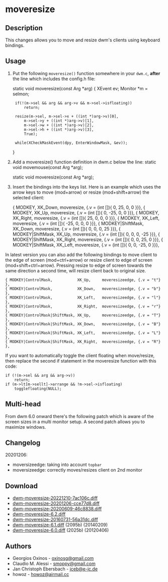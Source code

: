 moveresize
==========

Description
-----------
This changes allows you to move and resize dwm's clients using keyboard
bindings.

Usage
-----
1. Put the following `moveresize()` function somewhere in your `dwm.c`,
  **after** the line which includes the config.h file:

	static void
	moveresize(const Arg *arg)
	{
		XEvent ev;
		Monitor *m = selmon;

		if(!(m->sel && arg && arg->v && m->sel->isfloating))
			return;

		resize(m->sel, m->sel->x + ((int *)arg->v)[0],
			m->sel->y + ((int *)arg->v)[1],
			m->sel->w + ((int *)arg->v)[2],
			m->sel->h + ((int *)arg->v)[3],
			True);

		while(XCheckMaskEvent(dpy, EnterWindowMask, &ev));
	}

2. Add a moveresize() function definition in dwm.c below the line:
	static void movemouse(const Arg *arg);

	static void moveresize(const Arg *arg);

3. Insert the bindings into the keys list. Here is an example which uses the
   arrow keys to move (mod+arrow) or resize (mod+shift+arrow) the selected
   client:

	{ MODKEY,					XK_Down,	moveresize,		{.v = (int []){ 0, 25, 0, 0 }}},
	{ MODKEY,					XK_Up,		moveresize,		{.v = (int []){ 0, -25, 0, 0 }}},
	{ MODKEY,					XK_Right,	moveresize,		{.v = (int []){ 25, 0, 0, 0 }}},
	{ MODKEY,					XK_Left,	moveresize,		{.v = (int []){ -25, 0, 0, 0 }}},
	{ MODKEY|ShiftMask,			XK_Down,	moveresize,		{.v = (int []){ 0, 0, 0, 25 }}},
	{ MODKEY|ShiftMask,			XK_Up,		moveresize,		{.v = (int []){ 0, 0, 0, -25 }}},
	{ MODKEY|ShiftMask,			XK_Right,	moveresize,		{.v = (int []){ 0, 0, 25, 0 }}},
	{ MODKEY|ShiftMask,			XK_Left,	moveresize,		{.v = (int []){ 0, 0, -25, 0 }}},

In latest version you can also add the following bindings to move client to the edge of screen (mod+ctrl+arrow) or resize client to edge of screen (mod+shift+ctrl+arrow). Pressing resize to edge of screen towards the same direction a second time, will resize client back to original size.

	{ MODKEY|ControlMask,           XK_Up,     moveresizeedge, {.v = "t"} },
	{ MODKEY|ControlMask,           XK_Down,   moveresizeedge, {.v = "b"} },
	{ MODKEY|ControlMask,           XK_Left,   moveresizeedge, {.v = "l"} },
	{ MODKEY|ControlMask,           XK_Right,  moveresizeedge, {.v = "r"} },
	{ MODKEY|ControlMask|ShiftMask, XK_Up,     moveresizeedge, {.v = "T"} },
	{ MODKEY|ControlMask|ShiftMask, XK_Down,   moveresizeedge, {.v = "B"} },
	{ MODKEY|ControlMask|ShiftMask, XK_Left,   moveresizeedge, {.v = "L"} },
	{ MODKEY|ControlMask|ShiftMask, XK_Right,  moveresizeedge, {.v = "R"} },

If you want to automatically toggle the client floating when move/resize,
then replace the second if statement in the moveresize function with this code:

	if (!(m->sel && arg && arg->v))
		return;
	if (m->lt[m->sellt]->arrange && !m->sel->isfloating)
		togglefloating(NULL);

Multi-head
----------
From dwm 6.0 onward there's the following patch which is aware of the screen
sizes in a multi monitor setup. A second patch allows you to maximize windows.


Changelog
---------
20201206:
* moversizeedge: taking into account `topbar`
* moversizeedge: correctly moves/resizes client on 2nd monitor

Download
--------
* [dwm-moveresize-20221210-7ac106c.diff](dwm-moveresize-20221210-7ac106c.diff)
* [dwm-moveresize-20201206-cce77d8.diff](dwm-moveresize-20201206-cce77d8.diff)
* [dwm-moveresize-20200609-46c8838.diff](dwm-moveresize-20200609-46c8838.diff)
* [dwm-moveresize-6.2.diff](dwm-moveresize-6.2.diff)
* [dwm-moveresize-20160731-56a31dc.diff](dwm-moveresize-20160731-56a31dc.diff)
* [dwm-moveresize-6.1.diff](dwm-moveresize-6.1.diff) (2095b) (20140209)
* [dwm-moveresize-6.0.diff](dwm-moveresize-6.0.diff) (2025b) (20120406)

Authors
-------
* Georgios Oxinos - <oxinosg@gmail.com>
* Claudio M. Alessi - <smoppy@gmail.com>
* Jan Christoph Ebersbach - <jceb@e-jc.de>
* howoz - <howoz@airmail.cc>

